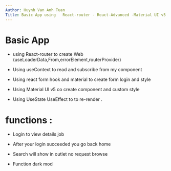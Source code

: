 ```yaml
---
Author: Huynh Van Anh Tuan
Title: Basic App using   React-router - React-Advanced -Material UI v5
---
```


# Basic App

- using React-router to create Web (useLoaderData,From,errorElement,routerProvider)
 
- Using useContext to read and subscribe from my component

-  Using react form hook and material to create form login and style
-  Using Material UI v5 co create component and custom style
-  Using UseState UseEffect to to re-render .

# functions :

-  Login to view details job

-  After your login succeeded you go back home

-  Search will show in outlet no request browse

-  Function dark mod 

